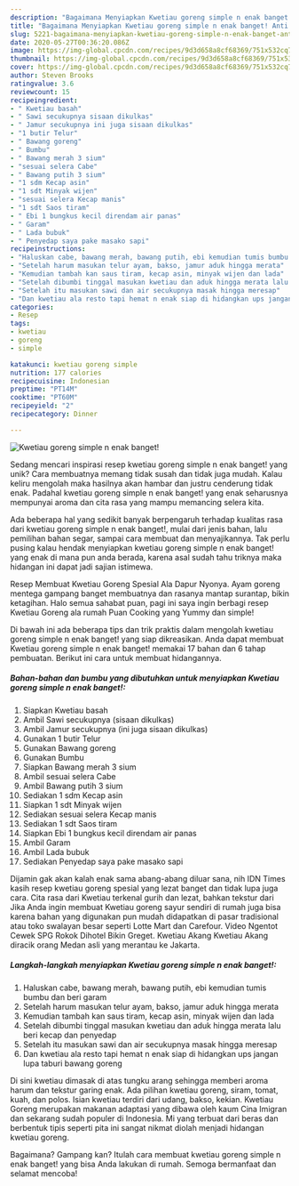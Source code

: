 ```yaml
---
description: "Bagaimana Menyiapkan Kwetiau goreng simple n enak banget! Anti Gagal"
title: "Bagaimana Menyiapkan Kwetiau goreng simple n enak banget! Anti Gagal"
slug: 5221-bagaimana-menyiapkan-kwetiau-goreng-simple-n-enak-banget-anti-gagal
date: 2020-05-27T00:36:20.086Z
image: https://img-global.cpcdn.com/recipes/9d3d658a8cf68369/751x532cq70/kwetiau-goreng-simple-n-enak-banget-foto-resep-utama.jpg
thumbnail: https://img-global.cpcdn.com/recipes/9d3d658a8cf68369/751x532cq70/kwetiau-goreng-simple-n-enak-banget-foto-resep-utama.jpg
cover: https://img-global.cpcdn.com/recipes/9d3d658a8cf68369/751x532cq70/kwetiau-goreng-simple-n-enak-banget-foto-resep-utama.jpg
author: Steven Brooks
ratingvalue: 3.6
reviewcount: 15
recipeingredient:
- " Kwetiau basah"
- " Sawi secukupnya sisaan dikulkas"
- " Jamur secukupnya ini juga sisaan dikulkas"
- "1 butir Telur"
- " Bawang goreng"
- " Bumbu"
- " Bawang merah 3 sium"
- "sesuai selera Cabe"
- " Bawang putih 3 sium"
- "1 sdm Kecap asin"
- "1 sdt Minyak wijen"
- "sesuai selera Kecap manis"
- "1 sdt Saos tiram"
- " Ebi 1 bungkus kecil direndam air panas"
- " Garam"
- " Lada bubuk"
- " Penyedap saya pake masako sapi"
recipeinstructions:
- "Haluskan cabe, bawang merah, bawang putih, ebi kemudian tumis bumbu dan beri garam"
- "Setelah harum masukan telur ayam, bakso, jamur aduk hingga merata"
- "Kemudian tambah kan saus tiram, kecap asin, minyak wijen dan lada"
- "Setelah dibumbi tinggal masukan kwetiau dan aduk hingga merata lalu beri kecap dan penyedap"
- "Setelah itu masukan sawi dan air secukupnya masak hingga meresap"
- "Dan kwetiau ala resto tapi hemat n enak siap di hidangkan ups jangan lupa taburi bawang goreng"
categories:
- Resep
tags:
- kwetiau
- goreng
- simple

katakunci: kwetiau goreng simple 
nutrition: 177 calories
recipecuisine: Indonesian
preptime: "PT14M"
cooktime: "PT60M"
recipeyield: "2"
recipecategory: Dinner

---
```



![Kwetiau goreng simple n enak banget!](https://img-global.cpcdn.com/recipes/9d3d658a8cf68369/751x532cq70/kwetiau-goreng-simple-n-enak-banget-foto-resep-utama.jpg)

Sedang mencari inspirasi resep kwetiau goreng simple n enak banget! yang unik? Cara membuatnya memang tidak susah dan tidak juga mudah. Kalau keliru mengolah maka hasilnya akan hambar dan justru cenderung tidak enak. Padahal kwetiau goreng simple n enak banget! yang enak seharusnya mempunyai aroma dan cita rasa yang mampu memancing selera kita.

Ada beberapa hal yang sedikit banyak berpengaruh terhadap kualitas rasa dari kwetiau goreng simple n enak banget!, mulai dari jenis bahan, lalu pemilihan bahan segar, sampai cara membuat dan menyajikannya. Tak perlu pusing kalau hendak menyiapkan kwetiau goreng simple n enak banget! yang enak di mana pun anda berada, karena asal sudah tahu triknya maka hidangan ini dapat jadi sajian istimewa.

Resep Membuat Kwetiau Goreng Spesial Ala Dapur Nyonya. Ayam goreng mentega gampang banget membuatnya dan rasanya mantap surantap, bikin ketagihan. Halo semua sahabat puan, pagi ini saya ingin berbagi resep Kwetiau Goreng ala rumah Puan Cooking yang Yummy dan simple!


Di bawah ini ada beberapa tips dan trik praktis dalam mengolah kwetiau goreng simple n enak banget! yang siap dikreasikan. Anda dapat membuat Kwetiau goreng simple n enak banget! memakai 17 bahan dan 6 tahap pembuatan. Berikut ini cara untuk membuat hidangannya.

<!--inarticleads1-->

##### Bahan-bahan dan bumbu yang dibutuhkan untuk menyiapkan Kwetiau goreng simple n enak banget!:

1. Siapkan  Kwetiau basah
1. Ambil  Sawi secukupnya (sisaan dikulkas)
1. Ambil  Jamur secukupnya (ini juga sisaan dikulkas)
1. Gunakan 1 butir Telur
1. Gunakan  Bawang goreng
1. Gunakan  Bumbu
1. Siapkan  Bawang merah 3 sium
1. Ambil sesuai selera Cabe
1. Ambil  Bawang putih 3 sium
1. Sediakan 1 sdm Kecap asin
1. Siapkan 1 sdt Minyak wijen
1. Sediakan sesuai selera Kecap manis
1. Sediakan 1 sdt Saos tiram
1. Siapkan  Ebi 1 bungkus kecil direndam air panas
1. Ambil  Garam
1. Ambil  Lada bubuk
1. Sediakan  Penyedap saya pake masako sapi


Dijamin gak akan kalah enak sama abang-abang diluar sana, nih IDN Times kasih resep kwetiau goreng spesial yang lezat banget dan tidak lupa juga cara. Cita rasa dari Kwetiau terkenal gurih dan lezat, bahkan tekstur dari Jika Anda ingin membuat Kwetiau goreng sayur sendiri di rumah juga bisa karena bahan yang digunakan pun mudah didapatkan di pasar tradisional atau toko swalayan besar seperti Lotte Mart dan Carefour. Video Ngentot Cewek SPG Rokok Dihotel Bikin Greget. Kwetiau Akang Kwetiau Akang diracik orang Medan asli yang merantau ke Jakarta. 

<!--inarticleads2-->

##### Langkah-langkah menyiapkan Kwetiau goreng simple n enak banget!:

1. Haluskan cabe, bawang merah, bawang putih, ebi kemudian tumis bumbu dan beri garam
1. Setelah harum masukan telur ayam, bakso, jamur aduk hingga merata
1. Kemudian tambah kan saus tiram, kecap asin, minyak wijen dan lada
1. Setelah dibumbi tinggal masukan kwetiau dan aduk hingga merata lalu beri kecap dan penyedap
1. Setelah itu masukan sawi dan air secukupnya masak hingga meresap
1. Dan kwetiau ala resto tapi hemat n enak siap di hidangkan ups jangan lupa taburi bawang goreng


Di sini kwetiau dimasak di atas tungku arang sehingga memberi aroma harum dan tekstur garing enak. Ada pilihan kwetiau goreng, siram, tomat, kuah, dan polos. Isian kwetiau terdiri dari udang, bakso, kekian. Kwetiau Goreng merupakan makanan adaptasi yang dibawa oleh kaum Cina Imigran dan sekarang sudah populer di Indonesia. Mi yang terbuat dari beras dan berbentuk tipis seperti pita ini sangat nikmat diolah menjadi hidangan kwetiau goreng. 

Bagaimana? Gampang kan? Itulah cara membuat kwetiau goreng simple n enak banget! yang bisa Anda lakukan di rumah. Semoga bermanfaat dan selamat mencoba!
